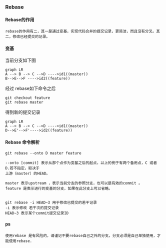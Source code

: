 ### Rebase
#### Rebase的作用
    rebase的作用有二，其一是通过变基，实现代码合并的提交记录，更简洁，而且没有分叉。其二，修改已经提交的记录。

#### 变基

当前分支如下图
```mermaid
graph LR
A --> B --> C -->D ---->id1((master))
B-->E-->F ---->id2((feature))

```
经过 rebase如下命令之后
```text
git checkout feature
git rebase master
```
得到新的提交记录

```mermaid
graph LR
A --> B --> C -->D ---->id1((master))
D-->E'-->F'---->id2((feature))

```

#### Rebase 命令解析
    git rebase --onto D master feature

    --onto [commit] 表示从那个点作为变基之后的起点，以上的例子有两个备用点，C 或者 D.若不指定，取决于
    上游（master）的HEAD。

    master 表示upstream ，表示当前分支的参照分支，也可以是有效的commit 。
    feature 是表示进行的变基的分支，如果在此分支上可以省略。
    
    
    git rebase -i HEAD~3 用于修改已提交的若干记录
    -i 表示修改 若干次的提交记录
    HEAD~3 表示某个commit提交记录ID

#### ps
    使用rebase 是有风险的，请谨记不要rebase自己之外的分支。分支必须是自己单独使用，才能使用rebase.


